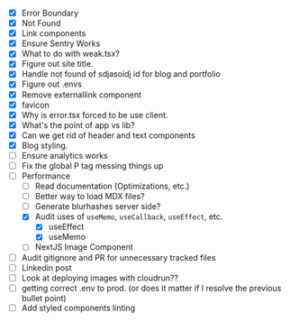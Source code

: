 - [x] Error Boundary
- [x] Not Found
- [x] Link components
- [x] Ensure Sentry Works
- [x] What to do with weak.tsx?
- [x] Figure out site title.
- [x] Handle not found of sdjasoidj id for blog and portfolio
- [x] Figure out .envs
- [x] Remove externallink component
- [x] favicon
- [x] Why is error.tsx forced to be use client.
- [x] What's the point of app vs lib?
- [x] Can we get rid of header and text components
- [x] Blog styling. 
- [ ] Ensure analytics works
- [ ] Fix the global P tag messing things up
- [ ] Performance
    - [ ] Read documentation (Optimizations, etc.)
    - [ ] Better way to load MDX files?
    - [ ] Generate blurhashes server side?
    - [x] Audit uses of `useMemo`, `useCallback`, `useEffect`, etc.
        - [x] useEffect
        - [x] useMemo
    - [ ] NextJS Image Component
- [ ] Audit gitignore and PR for unnecessary tracked files
- [ ] Linkedin post
- [ ] Look at deploying images with cloudrun??
- [ ] getting correct .env to prod. (or does it matter if I resolve the previous bullet point)
- [ ] Add styled components linting